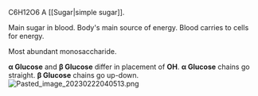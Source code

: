 C6H12O6
A \[\[Sugar|simple sugar]].

Main sugar in blood.
Body's main source of energy.
Blood carries to cells for energy.

Most abundant monosaccharide.

**α Glucose** and **β Glucose** differ in placement of **OH**.
**α Glucose** chains go straight.
**β Glucose** chains go up-down.
![Pasted\_image\_20230222040513.png](pasted_image_20230222040513.png)
